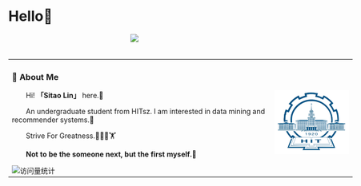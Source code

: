 # Hello🙋
<div align="center">

  <!-- dynamic typing effect 动态打字效果 -->
  <div>
    <a href="https://github.com/hellolst23/">
      <img src="https://readme-typing-svg.demolab.com?font=Fira+Code&pause=1000&width=435&lines=Hello!;welcome to my homepage!;enjoy your day!&center=true&size=27" />
    </a>
  </div>
  <!-- for beauty 留个空行好看点 -->
  <div>&nbsp;</div>
</div>
<div align="center">
  <!-- profile logo 个人资料徽标 -->
  <table style="width: 200%;">

<tr><td>

### 🫡 About Me

<img align="right" width="150" src="https://github.com/hellolst23/hellolst23/blob/main/asset/images/hit.png" />

<p>&emsp;&emsp;Hi! <strong>「Sitao Lin」</strong> here.👋</p>
<p>&emsp;&emsp;An undergraduate student from HITsz. I am interested in data mining and recommender systems.📖</p>
<p>&emsp;&emsp;Strive For Greatness.🏀🏊‍♂️🏋</p>
<p>&emsp;&emsp;<strong>Not to be the someone next, but the first myself.👑</strong></p>
<!-- profile logo 个人资料徽标 -->
  <div>
    <!-- visitor -->
    <img src="https://komarev.com/ghpvc/?username=hellolst&label=Views&color=orange&style=flat" alt="访问量统计" />&emsp;
  </div>
</td></tr>

  </table>
</div>

